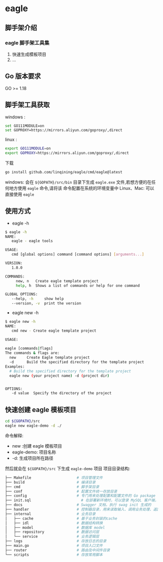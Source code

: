 # eagle 

## 脚手架介绍

### eagle 脚手架工具集

1. 快速生成模板项目
2. ...

## Go 版本要求

GO >= 1.18

## 脚手架工具获取

windows :

```bash
set GO111MODULE=on
set GOPROXY=https://mirrors.aliyun.com/goproxy/,direct
```

linux :

```bash
export GO111MODULE=on
export GOPROXY=https://mirrors.aliyun.com/goproxy/,direct
```

下载

```bash
go install github.com/linqining/eagle/cmd/eagle@latest
```

windows:
 会在 `${GOPATH}/src/bin` 目录下生成 `eagle.exe` 文件,若想方便的在任何地方使用 `eagle` 命令,请将该 命令配置在系统的环境变量中
Linux、Mac:
可以直接使用 `eagle`

## 使用方式

- eagle -h

```bash
$ eagle -h
NAME:
   eagle - eagle tools

USAGE:
   cmd [global options] command [command options] [arguments...]

VERSION:
   1.0.0

COMMANDS:
     new, n   Create eagle template project
     help, h  Shows a list of commands or help for one command

GLOBAL OPTIONS:
   --help, -h     show help
   --version, -v  print the version
```

- eagle new -h 

```bash
$ eagle new -h
NAME:
   cmd new - Create eagle template project

USAGE:
   
eagle [commands|flags]
The commands & flags are:
  new     Create Eagle template project
  -d      Build the specified directory for the template project
Examples:
  # Build the specified directory for the template project
  eagle new (your project name) -d (project dir)


OPTIONS:
   -d value  Specify the directory of the project
```

## 快速创建 eagle 模板项目

```bash
cd ${GOPATH}/src
eagle new eagle-demo -d ./
```

命令解释:

- new :创建 eagle 模板项目
- eagle-demo: 项目名称
- -d: 生成项目所在路径

然后就会在 `${GOPATH}/src` 下生成 `eagle-demo` 项目
项目目录结构:

```bash
├── Makefile                     # 项目管理文件
├── build                        # 编译目录
├── cmd                          # 脚手架目录
├── conf                         # 配置文件统一存放目录
├── config                       # 专门用来处理配置和配置文件的 Go package
├── init.sql                       # 在部署新环境时，可以登录 MySQL 客户端，执行 source init.sql 创建数据库和表
├── docs                         # Swagger 文档，执行 swag init 生成的
├── handler                      # 控制器目录，用来读取输入、调用业务处理、返回结果
├── internal                     # 业务目录
│   ├── cache                    # 基于业务封装的cache
│   ├── idl                      # 数据结构转换
│   ├── model                    # 数据库 model
│   ├── repository               # 数据访问层
│   └── service                  # 业务逻辑层
├── logs                         # 存放日志的目录
├── main.go                      # 项目入口文件
├── router                       # 路由及中间件目录
└── scripts                      # 存放常用脚本
```